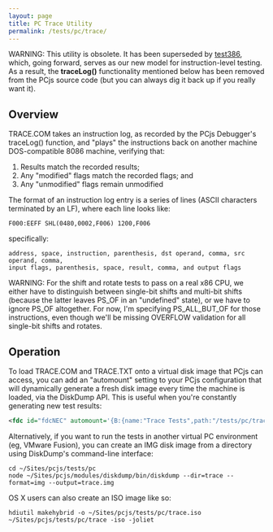 ```yaml
---
layout: page
title: PC Trace Utility
permalink: /tests/pc/trace/
---
```


WARNING: This utility is obsolete.  It has been superseded by [test386](/tests/pc/80386/),
which, going forward, serves as our new model for instruction-level testing.  As a result,
the **traceLog()** functionality mentioned below has been removed from the PCjs source code
(but you can always dig it back up if you really want it).

Overview
---

TRACE.COM takes an instruction log, as recorded by the PCjs Debugger's traceLog() function, and
"plays" the instructions back on another machine DOS-compatible 8086 machine, verifying that:

 1. Results match the recorded results;
 2. Any "modified" flags match the recorded flags; and
 3. Any "unmodified" flags remain unmodified

The format of an instruction log entry is a series of lines (ASCII characters terminated by an LF),
where each line looks like:

	F000:EEFF SHL(0480,0002,F006) 1200,F006

specifically:

	address, space, instruction, parenthesis, dst operand, comma, src operand, comma,
	input flags, parenthesis, space, result, comma, and output flags

WARNING: For the shift and rotate tests to pass on a real x86 CPU, we either have to distinguish
between single-bit shifts and multi-bit shifts (because the latter leaves PS_OF in an "undefined"
state), or we have to ignore PS_OF altogether.  For now, I'm specifying PS_ALL_BUT_OF for those
instructions, even though we'll be missing OVERFLOW validation for all single-bit shifts and rotates.

Operation
---

To load TRACE.COM and TRACE.TXT onto a virtual disk image that PCjs can access, you can add an
"automount" setting to your PCjs <fdc> configuration that will dynamically generate a fresh disk image
every time the machine is loaded, via the DiskDump API.  This is useful when you're constantly
generating new test results:

```xml
<fdc id="fdcNEC" automount='{B:{name:"Trace Tests",path:"/tests/pc/trace/trace.com;trace.txt"}}'/>
```

Alternatively, if you want to run the tests in another virtual PC environment (eg, VMware Fusion),
you can create an IMG disk image from a directory using DiskDump's command-line interface:

	cd ~/Sites/pcjs/tests/pc
	node ~/Sites/pcjs/modules/diskdump/bin/diskdump --dir=trace --format=img --output=trace.img
 
OS X users can also create an ISO image like so:

	hdiutil makehybrid -o ~/Sites/pcjs/tests/pc/trace.iso ~/Sites/pcjs/tests/pc/trace -iso -joliet
